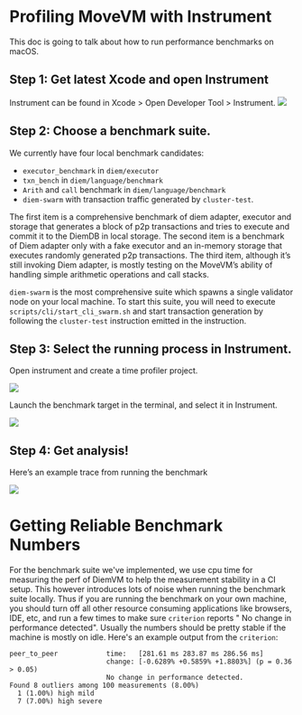 # Profiling MoveVM with Instrument
This doc is going to talk about how to run performance benchmarks on macOS.

## Step 1: Get latest Xcode and open Instrument

Instrument can be found in Xcode > Open Developer Tool > Instrument.
![](https://i.imgur.com/QCwJBim.png)



## Step 2: Choose a benchmark suite.

We currently have four local benchmark candidates:
- `executor_benchmark` in `diem/executor`
- `txn_bench` in `diem/language/benchmark`
- `Arith` and `call` benchmark in `diem/language/benchmark`
- `diem-swarm` with transaction traffic generated by `cluster-test`.

The first item is a comprehensive benchmark of diem adapter, executor and storage that generates a block of p2p transactions and tries to execute and commit it to the DiemDB in local storage. The second item is a benchmark of Diem adapter only with a fake executor and an in-memory storage that executes randomly generated p2p transactions. The third item, although it’s still invoking Diem adapter, is mostly testing on the MoveVM’s ability of handling simple arithmetic operations and call stacks.

`diem-swarm` is the most comprehensive suite which spawns a single validator node on your local machine. To start this suite, you will need to execute `scripts/cli/start_cli_swarm.sh` and start transaction generation by following the `cluster-test` instruction emitted in the instruction.

## Step 3: Select the running process in Instrument.
Open instrument and create a time profiler project.

![](https://i.imgur.com/dbLht9f.png)

Launch the benchmark target in the terminal, and select it in Instrument.

![](https://i.imgur.com/LU10tZC.jpg)


## Step 4: Get analysis!

Here’s an example trace from running the benchmark

![](https://i.imgur.com/BAoprNq.jpg)

# Getting Reliable Benchmark Numbers

For the benchmark suite we've implemented, we use cpu time for measuring the perf of DiemVM to help the measurement stability in a CI setup. This however introduces lots of noise when running the benchmark suite locally. Thus if you are running the benchmark on your own machine, you should turn off all other resource consuming applications like browsers, IDE, etc, and run a few times to make sure `criterion` reports " No change in performance detected". Usually the numbers should be pretty stable if the machine is mostly on idle. Here's an example output from the `criterion`:

```
peer_to_peer            time:   [281.61 ms 283.87 ms 286.56 ms]                         
                        change: [-0.6289% +0.5859% +1.8803%] (p = 0.36 > 0.05)
                        No change in performance detected.
Found 8 outliers among 100 measurements (8.00%)
  1 (1.00%) high mild
  7 (7.00%) high severe
```